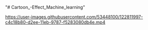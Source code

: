 "# Cartoon_-Effect_Machine_learning" 


https://user-images.githubusercontent.com/53448100/122811997-c4c18b80-d2ee-11eb-9787-f5283080db4e.mp4


